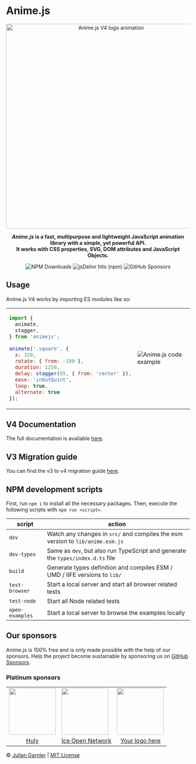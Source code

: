 # Anime.js

<p align="center">
  <picture align="center">
    <source media="(prefers-color-scheme: dark)" srcset="./assets/images/animejs-v4-logo-animation-dark.gif">
    <img align="center" alt="Anime.js V4 logo animation" src="./assets/images/animejs-v4-logo-animation.gif" width="560">
  </picture>
</p>

<p align="center">
  <strong>
  <em>Anime.js</em> is a fast, multipurpose and lightweight JavaScript animation library with a simple, yet powerful API.<br>
  It works with CSS properties, SVG, DOM attributes and JavaScript Objects.
  </strong>
</p>

<p align="center">
  <img alt="NPM Downloads" src="https://img.shields.io/npm/dm/animejs?style=flat-square&logo=npm">
  <img alt="jsDelivr hits (npm)" src="https://img.shields.io/jsdelivr/npm/hm/animejs?style=flat-square&logo=jsdeliver">
  <img alt="GitHub Sponsors" src="https://img.shields.io/github/sponsors/juliangarnier?style=flat-square&logo=github">
</p>

## Usage

Anime.js V4 works by importing ES modules like so:

<table>
<tr>
  <td>

```javascript
import {
  animate,
  stagger,
} from 'animejs';

animate('.square', {
  x: 320,
  rotate: { from: -180 },
  duration: 1250,
  delay: stagger(65, { from: 'center' }),
  ease: 'inOutQuint',
  loop: true,
  alternate: true
});
```

  </td>
  <td>
    <img align="center" alt="Anime.js code example" src="./assets/images/usage-example-result.gif">
  </td>
</tr>
</table>

## V4 Documentation

The full documentation is available [here](https://animejs.com/documentation).

## V3 Migration guide

You can find the v3 to v4 migration guide [here](https://github.com/juliangarnier/anime/wiki/Migrating-from-v3-to-v4).

## NPM development scripts

First, run `npm i` to install all the necessary packages.
Then, execute the following scripts with `npm run <script>`.

| script | action |
| ------ | ------ |
| `dev` | Watch any changes in `src/` and compiles the esm version to `lib/anime.esm.js` |
| `dev-types` | Same as `dev`, but also run TypeScript and generate the `types/index.d.ts` file |
| `build` | Generate types definition and compiles ESM / UMD / IIFE versions to `lib/` |
| `test-browser` | Start a local server and start all browser related tests |
| `test-node` | Start all Node related tests |
| `open-examples` | Start a local server to browse the examples locally |

## Our sponsors

Anime.js is 100% free and is only made possible with the help of our sponsors.
Help the project become sustainable by sponsoring us on <a target="_blank" href="https://github.com/sponsors/juliangarnier">GitHub Sponsors</a>.

### Platinum sponsors

<table>
  <tr>
    <td>
      <a target="_blank" href="https://huly.io/?ref=animejs">
        <picture>
          <source media="(prefers-color-scheme: dark)" srcset="./assets/sponsors/huly-logomark.svg">
          <img align="center" src="./assets/sponsors/huly-logomark-dark.svg" width="128">
        </picture>
      </a>
    </td>
    <td>
      <a target="_blank" href="https://ice.io/?ref=animejs">
        <picture>
          <source media="(prefers-color-scheme: dark)" srcset="./assets/sponsors/ice-open-network-logomark.svg">
          <img align="center" src="./assets/sponsors/ice-open-network-logomark-dark.svg" width="128">
        </picture>
      </a>
    </td>
    <td>
      <a target="_blank" href="https://github.com/sponsors/juliangarnier">
        <picture>
          <source media="(prefers-color-scheme: dark)" srcset="./assets/sponsors/placeholder.svg">
          <img align="center" src="./assets/sponsors/placeholder-dark.svg" width="128">
        </picture>
      </a>
    </td>
  </tr>
  <tr>
    <td align="center">
      <a target="_blank" href="https://huly.io/?ref=animejs">Huly</a>
    </td>
    <td align="center">
      <a target="_blank" href="https://ice.io/?ref=animejs">Ice Open Network</a>
    </td>
    <td align="center">
      <a target="_blank" href="https://github.com/sponsors/juliangarnier">Your logo here</a>
    </td>
  </tr>
</table>

© [Julian Garnier](http://juliangarnier.com) | [MIT License](LICENSE.md)
